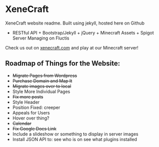 XeneCraft
=====

XeneCraft website readme. Built using jekyll, hosted here on Github
* RESTful API + Bootstrap/Jekyll + jQuery + Minecraft Assets + Spigot Server Managing on Fluctis

Check us out on [xenecraft.com](http://xenecraft.com) and play at our Minecraft server!

Roadmap of Things for the Website:
-----
* ~~Migrate Pages from Wordpress~~
* ~~Purchase Domain and Map It~~
* ~~Migrate images over to local~~
* Style More Individual Pages
* ~~Fix more posts~~
* Style Header
* Position Fixed: creeper
* Appeals for Users
* Hover over thing?
* ~~Calendar~~
* ~~Fix Google Docs Link~~
* Include a slideshow or something to display in server images
* Install JSON API to: 
see who is on
see what plugins installed



